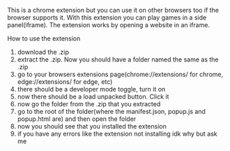 This is a chrome extension but you can use it on other browsers too if the browser supports it.
With this extension you can play games in a side panel(iframe).
The extension works by opening a website in an iframe.
                                                                                                                                                                                                                                                                                                                                                                                                                
How to use the extension

1. download the .zip
2. extract the .zip. Now you should have a folder named the same as the .zip
3. go to your browsers extensions page(chrome://extensions/ for chrome, edge://extensions/ for edge, etc)
4. there should be a developer mode toggle, turn it on
5. now there should be a load unpacked button. Click it
6. now go the folder from the .zip that you extracted
7. go to the root of the folder(where the manifest.json, popup.js and popup.html are) and then open the folder
8. now you should see that you installed the extension
9. if you have any errors like the extension not installing idk why but ask me
